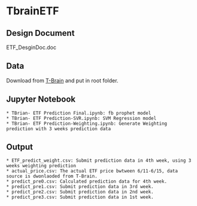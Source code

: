 # TbrainETF

## Design Document

ETF_DesginDoc.doc

## Data

Download from [T-Brain](https://tbrain.trendmicro.com.tw/Competitions/Details/2) and put in root folder. 

## Jupyter Notebook
```
* TBrian- ETF Prediction Final.ipynb: fb prophet model
* TBrian- ETF Prediction-SVR.ipynb: SVM Regression model
* TBrian- ETF Prediction-Weighting.ipynb: Generate Weighting prediction with 3 weeks prediction data
```

## Output
```
* ETF_predict_weight.csv: Submit prediction data in 4th week, using 3 weeks weighting prediction 
* actual_price.csv: The actual ETF price bwtween 6/11-6/15, data source is dwonlaoded from T-Brain.
* predict_pre0.csv: Calculated prediction data for 4th week.
* predict_pre1.csv: Submit prediction data in 3rd week.
* predict_pre2.csv: Submit prediction data in 2nd week.
* predict_pre3.csv: Submit prediction data in 1st week.
```
